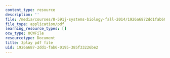 ```yaml
---
content_type: resource
description: ''
file: /media/courses/8-591j-systems-biology-fall-2014/1926a6872dd1fab60195385f33226be2_NnDqJhtUqjw.pdf
file_type: application/pdf
learning_resource_types: []
ocw_type: OCWFile
resourcetype: Document
title: 3play pdf file
uid: 1926a687-2dd1-fab6-0195-385f33226be2
---
```

